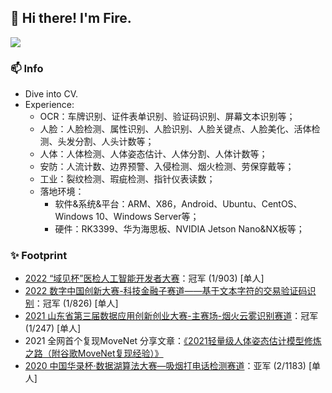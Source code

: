 
## 👋 Hi there! I'm Fire.



[![](https://github-readme-stats.vercel.app/api?username=fire717&show_icons=true&theme=onedark)](https://github.com/anuraghazra/github-readme-stats)

### 📫 Info
* Dive into CV.
* Experience:
  * OCR：车牌识别、证件表单识别、验证码识别、屏幕文本识别等；
  * 人脸：人脸检测、属性识别、人脸识别、人脸关键点、人脸美化、活体检测、头发分割、人头计数等；
  * 人体：人体检测、人体姿态估计、人体分割、人体计数等；
  * 安防：人流计数、边界预警、入侵检测、烟火检测、劳保穿戴等；
  * 工业：裂纹检测、瑕疵检测、指针仪表读数；
  * 落地环境：
    * 软件&系统&平台：ARM、X86，Android、Ubuntu、CentOS、Windows 10、Windows Server等；
    * 硬件：RK3399、华为海思板、NVIDIA Jetson Nano&NX板等；


### ✨ Footprint
* [2022 “域见杯”医检人工智能开发者大赛](https://competition.huaweicloud.com/information/1000041723/introduction)：冠军 (1/903) [单人]
* [2022 数字中国创新大赛-科技金融子赛道——基于文本字符的交易验证码识别](https://www.dcic-china.com/competitions/10023/ranking?sch=10037&stage=A)：冠军 (1/826) [单人]
* [2021 山东省第三届数据应用创新创业大赛-主赛场-烟火云雾识别赛道](https://data.sd.gov.cn/cmpt/cmptDetail.html?id=61)：冠军 (1/247) [单人]
* 2021 全网首个复现MoveNet 分享文章：[《2021轻量级人体姿态估计模型修炼之路（附谷歌MoveNet复现经验）》](https://zhuanlan.zhihu.com/p/413313925)
* [2020 中国华录杯·数据湖算法大赛—吸烟打电话检测赛道](https://github.com/fire717/hualubei2020-callingsmoking)：亚军 (2/1183) [单人]

<!-- Other
* [2022 RSNA Screening Mammography Breast Cancer Detection](https://www.kaggle.com/competitions/rsna-breast-cancer-detection/overview)：SOLO银
* [2022 iFLYTEK A.I.开发者大赛——机动车车牌识别](http://challenge.xfyun.cn/topic/info?type=license-plate-recognition)：季军（3/364）[组队]
* [2021 青海省首届河湟杯数据湖算法大赛—车辆多属性识别赛道](https://dev.ehualu.com/dev/home/competition/competitionDetail?competitionId=576724849): 6/258
* [2021 青海省首届河湟杯数据湖算法大赛—行人精细化识别赛道](https://dev.ehualu.com/dev/home/competition/competitionDetail?competitionId=951306163): 1/252
-->


<!--
示例
**fire717/fire717** is a ✨ _special_ ✨ repository because its `README.md` (this file) appears on your GitHub profile.


<h3 align="center"> 👋 Hi there! I'm Fire.</h3>

<p align="center">
  <a href="https://fire15.com">Blog</a> •
  <a href="https://www.douban.com/people/fire15/">豆瓣</a>
</p>


Here are some ideas to get you started:

- 🔭 I’m currently working on ...
- 🌱 I’m currently learning ...
- 👯 I’m looking to collaborate on ...
- 🤔 I’m looking for help with ...
- 💬 Ask me about ...
- 📫 How to reach me: ...
- 😄 Pronouns: ...
- ⚡ Fun fact: ...
-->
